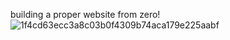 building a proper website from zero!
![1f4cd63ecc3a8c03b0f4309b74aca179e225aabf](https://github.com/1772hojaz/alu-web-development/assets/97475818/93cc740c-77d1-4535-a52a-d8d7597a2dd9)
